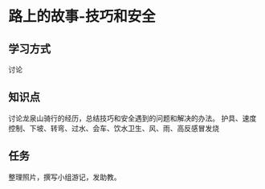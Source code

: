 # 路上的故事-技巧和安全
## 学习方式
讨论
## 知识点
讨论龙泉山骑行的经历，总结技巧和安全遇到的问题和解决的办法。
护具、速度控制、下坡、转弯、过水、会车、饮水卫生、风、雨、高反感冒发烧
## 任务
整理照片，撰写小组游记，发助教。
